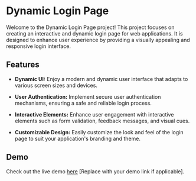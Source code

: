 # Dynamic Login Page

Welcome to the Dynamic Login Page project! This project focuses on creating an interactive and dynamic login page for web applications. It is designed to enhance user experience by providing a visually appealing and responsive login interface.

## Features

- **Dynamic UI:** Enjoy a modern and dynamic user interface that adapts to various screen sizes and devices.

- **User Authentication:** Implement secure user authentication mechanisms, ensuring a safe and reliable login process.

- **Interactive Elements:** Enhance user engagement with interactive elements such as form validation, feedback messages, and visual cues.

- **Customizable Design:** Easily customize the look and feel of the login page to suit your application's branding and theme.

## Demo

Check out the live demo [here](#) [Replace with your demo link if applicable].

